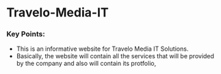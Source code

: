 # Travelo-Media-IT
### Key Points:
- This is an informative website for Travelo Media IT Solutions. 
- Basically, the website will contain all the services that will be provided by the company and also will contain its protfolio,
